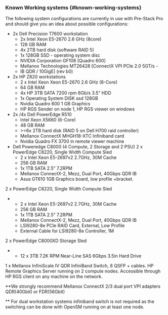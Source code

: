 ### Known Working systems {#known-working-systems}

The following system configurations are currently in use with Pre-Stack Pro and should give you an idea about possible configurations:

*   2x Dell Precision T7600 workstation
    *   2x Intel Xeon E5-2670 2.6 GHz (8core)
    *   128 GB RAM
    *   4x 2TB hard disk (software RAID 5)
    *   1x 128GB SSD - operating system disc
    *   NVIDIA Corporation GF108 [Quadro 600]
    *   Mellanox Technologies MT26428 [ConnectX VPI PCIe 2.0 5GT/s -
    *   IB QDR / 10GigE] (rev b0)
*   2x HP Z820 workstations
    *   2 x Intel Xeon Xeon E5-2670 2.6 GHz (8-Core)
    *   64 GB RAM
    *   4x HP 3TB SATA 7200 rpm 6Gb/s 3.5” HDD
    *   1x Operating System DISK ssd 128GB
    *   Nvidia Quadro 600 1 GB Graphics
    *   HP RGS Sender on node 1, HP RGS viewer on windows
*   2x /4x Dell PowerEdge R510
    *   Intel Xeon X5660 (6-Core)
    *   48 GB RAM
    *   &gt;=6x 2TB hard disk (RAID 5 on Dell H700 raid controller)
    *   Mellanox ConnectX MHGH18-XTC Infiniband card
    *   Nvidia Quadro FX 3700 in remote viewer machine
*   Dell Poweredge C8000 (4 Compute, 2 Storage and 2 PSU) 2 x PowerEdge C8220, Single Width Compute Sled
    *   2 x Intel Xeon E5-2697v2 2.7GHz, 30M Cache
    *   256 GB RAM
    *   1x 1TB SATA 2.5” 7.2RPM
    *   Mellanox ConnectX-2, Mezz, Dual Port, 40Gbps QDR IB
    *   Asus GT610 1GB Graphics board, low profile +bracket.

2 x PowerEdge C8220, Single Width Compute Sled

*   *   2 x Intel Xeon E5-2697v2 2.7GHz, 30M Cache
    *   256 GB RAM
    *   1x 1TB SATA 2.5” 7.2RPM
    *   Mellanox ConnectX-2, Mezz, Dual Port, 40Gbps QDR IB
    *   LSI9280-8e PCIe RAID Card, External, Low Profile
    *   External Cable for LSI9280-8e Controller, 1M

2 x PowerEdge C8000XD Storage Sled

*   *   12 x 3TB 7.2K RPM Near-Line SAS 6Gbps 3.5in Hard Drive

1 x Mellanox InfiniScale IV QDR InfiniBand Switch, 8 QSFP + cables. HP Remote Graphics Server running on 2 compute nodes. Accessible through HP RGS client on any machine on the network.

**We strongly recommend Mellanox ConnectX 2/3 dual port VPI adapters QDR(40Gbit) or FDR(56Gbit)

** For dual workstation systems infiniband switch is not required as the switching can be done with OpenSM running on at least one node.